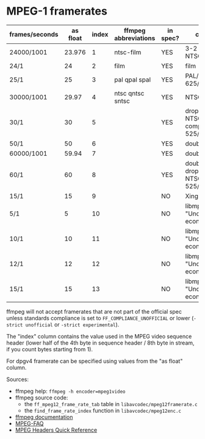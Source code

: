# MPEG-1 framerates

| frames/seconds | as float | index | ffmpeg abbreviations | in spec? | comments
| -------------- | -------- | ----- | -------------------- | -------- | ---------------------------------------------------
|   24000/1001   |  23.976  |    1  | ntsc-film            |    YES   | 3-2 pulldown NTSC
|      24/1      |  24      |    2  | film                 |    YES   | film
|      25/1      |  25      |    3  | pal qpal spal        |    YES   | PAL/SECAM or 625/60 video
|   30000/1001   |  29.97   |    4  | ntsc qntsc sntsc     |    YES   | NTSC
|      30/1      |  30      |    5  |                      |    YES   | drop-frame NTSC or component 525/60
|      50/1      |  50      |    6  |                      |    YES   | double-rate PAL
|   60000/1001   |  59.94   |    7  |                      |    YES   | double rate NTSC
|      60/1      |  60      |    8  |                      |    YES   | double-rate, drop-frame NTSC/component 525/60 video
|      15/1      |  15      |    9  |                      |     NO   | Xing's 15fps
|       5/1      |   5      |   10  |                      |     NO   | libmpeg3's "Unofficial economy rates"
|      10/1      |  10      |   11  |                      |     NO   | libmpeg3's "Unofficial economy rates"
|      12/1      |  12      |   12  |                      |     NO   | libmpeg3's "Unofficial economy rates"
|      15/1      |  15      |   13  |                      |     NO   | libmpeg3's "Unofficial economy rates"

ffmpeg will not accept framerates that are not part of the official spec
unless standards compliance is set to `FF_COMPLIANCE_UNOFFICIAL` or lower
(`-strict unofficial` or `-strict experimental`).

The "index" column contains the value used in the MPEG video sequence header
(lower half of the 4th byte in sequence header / 8th byte in stream, if you
count bytes starting from 1).

For dpgv4 framerate can be specified using values from the "as float" column.

Sources:

- ffmpeg help: `ffmpeg -h encoder=mpeg1video`
- ffmpeg source code:
	- the `ff_mpeg12_frame_rate_tab` table in `libavcodec/mpeg12framerate.c`
	- the `find_frame_rate_index` function in `libavcodec/mpeg12enc.c`
- [ffmpeg documentation](http://ffmpeg.org/ffmpeg-utils.html#Video-rate)
- [MPEG-FAQ](http://www.faqs.org/faqs/mpeg-faq/part3/)
- [MPEG Headers Quick Reference](http://dvd.sourceforge.net/dvdinfo/mpeghdrs.html)
